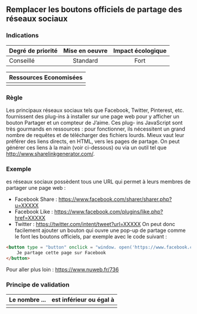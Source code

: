 ## Remplacer les boutons officiels de partage des réseaux sociaux
### Indications
| Degré de priorité |      Mise en oeuvre       |  Impact écologique    | 
|-------------------|:-------------------------:|:---------------------:|
|  Conseillé        |      Standard             |  Fort                 | 


|Ressources Economisées                                      |
|:----------------------------------------------------------:|
|    |

### Règle
Les principaux réseaux sociaux tels que Facebook, Twitter, Pinterest, etc. fournissent des plug-ins à installer sur une page web pour y afficher un bouton Partager et un compteur de J’aime. Ces plug- ins JavaScript sont très gourmands en ressources : pour fonctionner, ils nécessitent un grand nombre de requêtes et de télécharger des fichiers lourds. Mieux vaut leur préférer des liens directs, en HTML, vers les pages de partage. On peut générer ces liens à la main (voir ci-dessous) ou via un outil tel que http://www.sharelinkgenerator.com/.

### Exemple
es réseaux sociaux possèdent tous une URL qui permet à leurs membres de partager une page web :
 - Facebook Share : https://www.facebook.com/sharer/sharer.php?u=XXXXX
 - Facebook Like : https://www.facebook.com/plugins/like.php?href=XXXXX
 - Twitter : https://twitter.com/intent/tweet?url=XXXXX
On peut donc facilement ajouter un bouton qui ouvre une pop-up de partage comme le font les boutons officiels, par exemple avec le code suivant :

```html
<button type = "button" onclick = "window. open('https://www.facebook.com/ sharer/sharer.php?u=XXXXX', '', 'menubar = no, toolbar = no, resizable = yes, scrollbars = yes, height = 500, width = 700')">
    Je partage cette page sur Facebook
</button>
```
Pour aller plus loin :
https://www.nuweb.fr/736


### Principe de validation

| Le nombre ...     | est inférieur ou égal à   |  
|-------------------|:-------------------------:|
|   |   |
